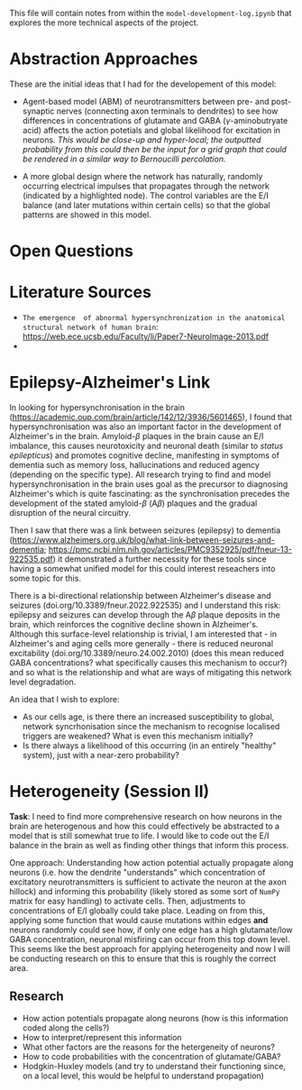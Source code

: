 This file will contain notes from within the `model-development-log.ipynb` that explores the more technical aspects of the project.

# Abstraction Approaches
These are the initial ideas that I had for the developement of this model:
- Agent-based model (ABM) of neurotransmitters between pre- and post- synaptic nerves (connecting axon terminals to dendrites) to see how differences in concentrations of glutamate and GABA ($\gamma$-aminobutryate acid) affects the action potetials and global likelihood for excitation in neurons. *This would be close-up and hyper-local; the outputted probability from this could then be the input for a grid graph that could be rendered in a similar way to Bernoucilli percolation.*

- A more global design where the network has naturally, randomly occurring electrical impulses that propagates through the network (indicated by a highlighted node). The control variables are the E/I balance (and later mutations within certain cells) so that the global patterns are showed in this model.

# Open Questions

# Literature Sources
- `The emergence  of abnormal hypersynchronization in the anatomical structural network of human brain`: https://web.ece.ucsb.edu/Faculty/li/Paper7-NeuroImage-2013.pdf
- 
# Epilepsy-Alzheimer's Link
In looking for hypersynchronisation in the brain (https://academic.oup.com/brain/article/142/12/3936/5601465), I found that hypersynchronisation was also an important factor in the development of Alzheimer's in the brain. Amyloid-$\beta$ plaques in the brain cause an E/I imbalance, this causes neurotoxicity and neuronal death (similar to *status epilepticus*) and promotes cognitive decline, manifesting in symptoms of dementia such as memory loss, hallucinations and reduced agency (depending on the specific type). All research trying to find and model hypersynchronisation in the brain uses goal as the precursor to diagnosing Alzheimer's which is quite fascinating: as the synchronisation precedes the development of the stated amyloid-$\beta$ (A$\beta$) plaques and the gradual disruption of the neural circuitry.

Then I saw that there was a link between seizures (epilepsy) to dementia (https://www.alzheimers.org.uk/blog/what-link-between-seizures-and-dementia; https://pmc.ncbi.nlm.nih.gov/articles/PMC9352925/pdf/fneur-13-922535.pdf) it demonstrated a further necessity for these tools since having a somewhat unified model for this could interest reseachers into some topic for this.

There is a bi-directional relationship between Alzheimer's disease and seizures (doi.org/10.3389/fneur.2022.922535) and I understand this risk: epilepsy and seizures can develop through the A$\beta$ plaque deposits in the brain, which reinforces the cognitive decline shown in Alzheimer's. Although this surface-level relationship is trivial, I am interested that - in Alzheimer's and aging cells more generally - there is reduced neuronal excitability (doi.org/10.3389/neuro.24.002.2010) (does this mean reduced GABA concentrations? what specifically causes this mechanism to occur?) and so what is the relationship and what are ways of mitigating this network level degradation.

An idea that I wish to explore:
- As our cells age, is there there an increased susceptibility to global, network syncrhonisation since the mechanism to recognise localised triggers are weakened? What is even this mechanism initially? 
- Is there always a likelihood of this occurring (in an entirely "healthy" system), just with a near-zero probability?


# Heterogeneity (Session II)
**Task**: I need to find more comprehensive research on how neurons in the brain are heterogenous and how this could effectively be abstracted to a model that is still somewhat true to life. I would like to code out the E/I balance in the brain as well as finding other things that inform this process. 

One approach: Understanding how action potential actually propagate along neurons (i.e. how the dendrite "understands" which concentration of excitatory neurotransmitters is sufficient to activate the neuron at the axon hillock) and informing this probability (likely stored as some sort of `NumPy` matrix for easy handling) to activate cells. Then, adjustments to concentrations of E/I globally could take place. 
Leading on from this, applying some function that would cause mutations within edges **and** neurons randomly could see how, if only one edge has a high glutamate/low GABA concentration, neuronal misfiring can occur from this top down level.
This seems like the best approach for applying heterogeneity and now I will be conducting research on this to ensure that this is roughly the correct area. 

## Research
- How action potentials propagate along neurons (how is this information coded along the cells?)
- How to interpret/represent this information
- What other factors are the reasons for the hetergeneity of neurons?
- How to code probabilities with the concentration of glutamate/GABA?
- Hodgkin-Huxley models (and try to understand their functioning since, on a local level, this would be helpful to understand propagation)






